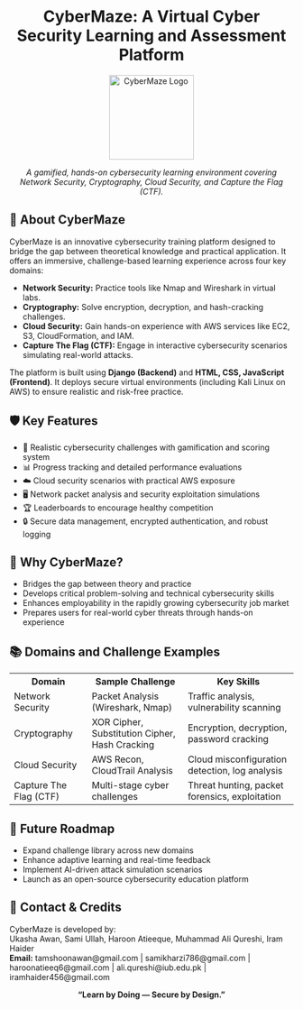 <h1 align="center">CyberMaze: A Virtual Cyber Security Learning and Assessment Platform</h1>

<p align="center">
  <img src="https://your-image-link-here" alt="CyberMaze Logo" width="150"/>
</p>

<p align="center">
  <i>A gamified, hands-on cybersecurity learning environment covering Network Security, Cryptography, Cloud Security, and Capture the Flag (CTF).</i>
</p>

<h2>🚀 About CyberMaze</h2>

<p>
CyberMaze is an innovative cybersecurity training platform designed to bridge the gap between theoretical knowledge and practical application. It offers an immersive, challenge-based learning experience across four key domains:
</p>

<ul>
  <li><strong>Network Security:</strong> Practice tools like Nmap and Wireshark in virtual labs.</li>
  <li><strong>Cryptography:</strong> Solve encryption, decryption, and hash-cracking challenges.</li>
  <li><strong>Cloud Security:</strong> Gain hands-on experience with AWS services like EC2, S3, CloudFormation, and IAM.</li>
  <li><strong>Capture The Flag (CTF):</strong> Engage in interactive cybersecurity scenarios simulating real-world attacks.</li>
</ul>

<p>
The platform is built using <strong>Django (Backend)</strong> and <strong>HTML, CSS, JavaScript (Frontend)</strong>. It deploys secure virtual environments (including Kali Linux on AWS) to ensure realistic and risk-free practice.
</p>

<h2>🛡️ Key Features</h2>

<ul>
  <li>🔐 Realistic cybersecurity challenges with gamification and scoring system</li>
  <li>📊 Progress tracking and detailed performance evaluations</li>
  <li>☁️ Cloud security scenarios with practical AWS exposure</li>
  <li>🖥️ Network packet analysis and security exploitation simulations</li>
  <li>🏆 Leaderboards to encourage healthy competition</li>
  <li>🔒 Secure data management, encrypted authentication, and robust logging</li>
</ul>

<h2>🎯 Why CyberMaze?</h2>

<ul>
  <li>Bridges the gap between theory and practice</li>
  <li>Develops critical problem-solving and technical cybersecurity skills</li>
  <li>Enhances employability in the rapidly growing cybersecurity job market</li>
  <li>Prepares users for real-world cyber threats through hands-on experience</li>
</ul>

<h2>📚 Domains and Challenge Examples</h2>

<table>
  <tr>
    <th>Domain</th>
    <th>Sample Challenge</th>
    <th>Key Skills</th>
  </tr>
  <tr>
    <td>Network Security</td>
    <td>Packet Analysis (Wireshark, Nmap)</td>
    <td>Traffic analysis, vulnerability scanning</td>
  </tr>
  <tr>
    <td>Cryptography</td>
    <td>XOR Cipher, Substitution Cipher, Hash Cracking</td>
    <td>Encryption, decryption, password cracking</td>
  </tr>
  <tr>
    <td>Cloud Security</td>
    <td>AWS Recon, CloudTrail Analysis</td>
    <td>Cloud misconfiguration detection, log analysis</td>
  </tr>
  <tr>
    <td>Capture The Flag (CTF)</td>
    <td>Multi-stage cyber challenges</td>
    <td>Threat hunting, packet forensics, exploitation</td>
  </tr>
</table>

<h2>📝 Future Roadmap</h2>

<ul>
  <li>Expand challenge library across new domains</li>
  <li>Enhance adaptive learning and real-time feedback</li>
  <li>Implement AI-driven attack simulation scenarios</li>
  <li>Launch as an open-source cybersecurity education platform</li>
</ul>

<h2>📩 Contact & Credits</h2>

<p>
CyberMaze is developed by: <br>
Ukasha Awan, Sami Ullah, Haroon Atieeque, Muhammad Ali Qureshi, Iram Haider <br>
<b>Email:</b> tamshoonawan@gmail.com | samikharzi786@gmail.com | haroonatieeq6@gmail.com | ali.qureshi@iub.edu.pk | iramhaider456@gmail.com
</p>

<p align="center">
  <strong>“Learn by Doing — Secure by Design.”</strong>
</p>
